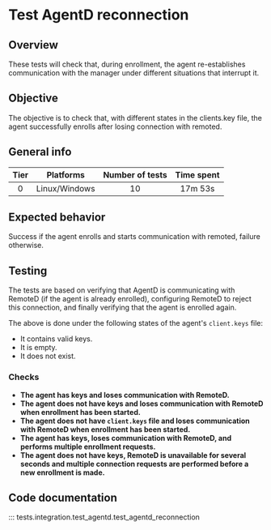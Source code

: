 # Test AgentD reconnection

## Overview

These tests will check that, during enrollment, the agent re-establishes communication with the manager
under different situations that interrupt it.

## Objective

The objective is to check that, with different states in the clients.key file, the agent
successfully enrolls after losing connection with remoted.

## General info

|Tier | Platforms | Number of tests | Time spent |
|:--:|:--:|:--:|:--:|
| 0 | Linux/Windows | 10 | 17m 53s |

## Expected behavior

Success if the agent enrolls and starts communication with remoted, failure otherwise.

## Testing

The tests are based on verifying that AgentD is communicating with RemoteD (if the agent is already enrolled),
configuring RemoteD to reject this connection, and finally verifying that the agent is enrolled again.

The above is done under the following states of the agent's `client.keys` file:
- It contains valid keys.
- It is empty.
- It does not exist.

### Checks

- **The agent has keys and loses communication with RemoteD.**
- **The agent does not have keys and loses communication with RemoteD when enrollment has been started.**
- **The agent does not have `client.keys` file and loses communication with RemoteD when enrollment has been started.**
- **The agent has keys, loses communication with RemoteD, and performs multiple enrollment requests.**
- **The agent does not have keys, RemoteD is unavailable for several seconds and multiple connection requests 
    are performed before a new enrollment is made.**

## Code documentation

::: tests.integration.test_agentd.test_agentd_reconnection
